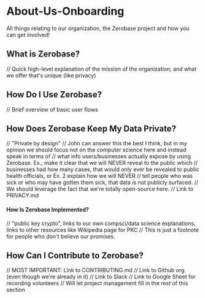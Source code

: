 # About-Us-Onboarding
All things relating to our organization, the Zerobase project and how you can get involved!

## What is Zerobase?
// Quick high-level explanation of the mission of the organization, and what we offer that's unique (like privacy)

## How Do I Use Zerobase?
// Brief overview of basic user flows

## How Does Zerobase Keep My Data Private?
// "Private by design"
// John can answer this the best I think, but in my opinion we should focus not on the computer science here and instead speak in terms of
// what info users/businesses actually expose by using Zerobase. Ex., make it clear that we will NEVER reveal to the public which 
// businesses had how many cases, that would only ever be revealed to public health officials, or Ex. 2 explain how we will NEVER
// tell people who was sick or who may have gotten them sick, that data is not publicly surfaced.
// We should leverage the fact that we're totally open-source here.
// Link to PRIVACY.md
#### How Is Zerobase Implemented?
// "public key crypto", links to our own compsci/data science explanations, links to other resources like Wikipedia page for PKC
// This is just a footnote for people who don't believe our promises. 

## How Can I Contribute to Zerobase?
// MOST IMPORTANT: Link to CONTRIBUTING.md
// Link to Github org (even though we're already in it)
// Link to Slack
// Link to Google Sheet for recording volunteers
// Will let project management fill in the rest of this section

